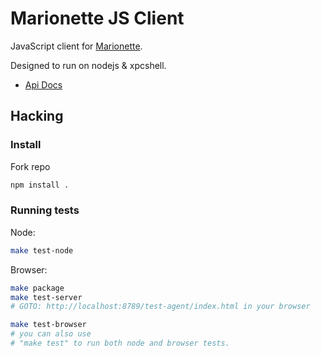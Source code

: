 # Marionette JS Client

JavaScript client for
[Marionette](https://developer.mozilla.org/en-US/docs/Marionette).

Designed to run on nodejs & xpcshell.

- [Api Docs](http://lightsofapollo.github.com/marionette_js_client/api-docs/)

## Hacking

### Install

Fork repo

``` sh
npm install .
```

### Running tests

Node:

``` sh
make test-node
```

Browser:

``` sh
make package
make test-server
# GOTO: http://localhost:8789/test-agent/index.html in your browser

make test-browser
# you can also use
# "make test" to run both node and browser tests.
```
